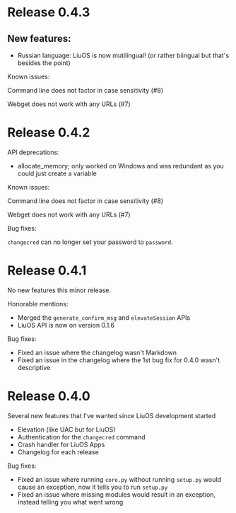 # Release 0.4.3
## New features:
* Russian language: LiuOS is now mutilingual! (or rather biingual but that's besides the point)

Known issues: 

Command line does not factor in case sensitivity (#8)

Webget does not work with any URLs (#7) 


# Release 0.4.2
API deprecations:
* allocate_memory; only worked on Windows and was redundant as you could just create a variable

Known issues: 

Command line does not factor in case sensitivity (#8)

Webget does not work with any URLs (#7) 

Bug fixes:

`changecred` can no longer set your password to `password`.

# Release 0.4.1
No new features this minor release.

Honorable mentions:
* Merged the `generate_confirm_msg` and `elevateSession` APIs
* LiuOS API is now on version 0.1.6

Bug fixes:
* Fixed an issue where the changelog wasn't Markdown
* Fixed an issue in the changelog where the 1st bug fix for 0.4.0 wasn't descriptive

# Release 0.4.0
Several new features that I've wanted since LiuOS development started
* Elevation (like UAC but for LiuOS)
* Authentication for the `changecred` command
* Crash handler for LiuOS Apps
* Changelog for each release

Bug fixes:
* Fixed an issue where running `core.py` without running `setup.py` would cause an exception, now it tells you to run `setup.py`
* Fixed an issue where missing modules would result in an exception, instead telling you what went wrong
